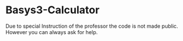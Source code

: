 # Basys3-Calculator

Due to special Instruction of the professor the code is not made public. However you can always ask for help.
